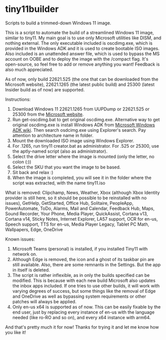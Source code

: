# tiny11builder

Scripts to build a trimmed-down Windows 11 image.

This is a script to automate the build of a streamlined Windows 11 image, similar to tiny11.
My main goal is to use only Microsoft utilities like DISM, and nothing external. The only executable included is oscdimg.exe, which is provided in the Windows ADK and it is used to create bootable ISO images. Also included is an unattended answer file, which is used to bypass the MS account on OOBE and to deploy the image with the /compact flag.
It's open-source, so feel free to add or remove anything you want! Feedback is also much appreciated.

As of now, only build 22621.525 (the one that can be downloaded from the Microsoft website), 22621.1265 (the latest public build) and 25300 (latest Insider build as of now) are supported.

Instructions:

1. Download Windows 11 22621.1265 from UUPDump or 22621.525 or 25300 from the [Microsoft website](https://www.microsoft.com/software-download/windows11).
2. Run get-oscdimg.bat to get original oscdimg.exe.
Alternative way to get original oscdimg.exe is install Windows ADK from [Microsoft Windows ADK wiki](https://learn.microsoft.com/en-us/windows-hardware/get-started/adk-install). Then search osdcimg.exe using Explorer's search. Pay attention to architecture name in folder.
3. Mount the downloaded ISO image using Windows Explorer.
4. For .1265, run tiny11 creator.bat as administrator. For .525 or 25300, use the aptly-named script (also as administrator).
5. Select the drive letter where the image is mounted (only the letter, no colon (:))
6. Select the SKU that you want the image to be based.
7. Sit back and relax :)
8. When the image is completed, you will see it in the folder where the script was extracted, with the name tiny11.iso

What is removed:
Clipchamp,
News,
Weather,
Xbox (although Xbox Identity provider is still here, so it should be possible to be reinstalled with no issues),
GetHelp,
GetStarted,
Office Hub,
Solitaire,
PeopleApp,
PowerAutomate,
ToDo,
Alarms,
Mail and Calendar,
Feedback Hub,
Maps,
Sound Recorder,
Your Phone,
Media Player,
QuickAssist,
Cortana v13,
Cortana v14,
Sticky Notes,
Internet Explorer,
LA57 support,
OCR for en-us,
Speech support,
TTS for en-us,
Media Player Legacy,
Tablet PC Math,
Wallpapers,
Edge,
OneDrive

Known issues:

1. Microsoft Teams (personal) is installed, if you installed Tiny11 with network on.
2. Although Edge is removed, the icon and a ghost of its taskbar pin are still available. Also, there are some remnants in the Settings. But the app in itself is deleted.
3. The script is rather inflexible, as in only the builds specified can be modified. This is because with each new build Microsoft also updates the inbox apps included. If one tries to use other builds, it will work with varying degrees of success, but some things like the removal of Edge and OneDrive as well as bypassing system requirements or other patches will always be applied.
4. Only en-us x64 is supported as of now. This can be easily fixable by the end user, just by replacing every instance of en-us with the language needed (like ro-RO and so on), and every x64 instance with arm64.

And that's pretty much it for now!
Thanks for trying it and let me know how you like it!
